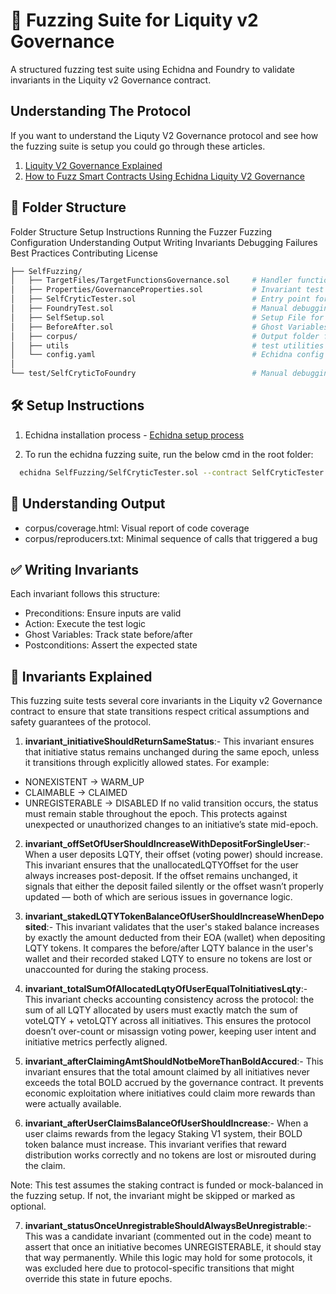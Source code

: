 # 📄 Fuzzing Suite for Liquity v2 Governance

A structured fuzzing test suite using Echidna and Foundry to validate invariants in the Liquity v2 Governance contract.

## Understanding The Protocol
If you want to understand the Liquty V2 Governance protocol and see how the fuzzing suite is setup you could go through these articles.
1. [Liquity V2 Governance Explained](https://gurkirat.hashnode.dev/liquity-v2-governance-explained)
2. [How to Fuzz Smart Contracts Using Echidna Liquity V2 Governance](https://gurkirat.hashnode.dev/how-to-use-echidna-for-fuzzing)



## 📁 Folder Structure

Folder Structure
Setup Instructions
Running the Fuzzer
Fuzzing Configuration
Understanding Output
Writing Invariants
Debugging Failures
Best Practices
Contributing
License


``` bash
├── SelfFuzzing/
│   ├── TargetFiles/TargetFunctionsGovernance.sol     # Handler functions
│   ├── Properties/GovernanceProperties.sol           # Invariant test functions
│   ├── SelfCryticTester.sol                          # Entry point for Echidna
│   ├── FoundryTest.sol                               # Manual debugging via Foundry
│   ├── SelfSetup.sol                                 # Setup File for the project
│   ├── BeforeAfter.sol                               # Ghost Variables
│   ├── corpus/                                       # Output folder for coverage, reproducers
│   ├── utils                                         # test utilities
│   └── config.yaml                                   # Echidna config file
│
└── test/SelfCryticToFoundry                          # Manual debugging and proving bugs in Foundry
```


## 🛠 Setup Instructions

1. Echidna installation process - [Echidna setup process](https://github.com/crytic/echidna?tab=readme-ov-file#installation)  

2. To run the echidna fuzzing suite, run the below cmd in the root folder:
```bash
  echidna SelfFuzzing/SelfCryticTester.sol --contract SelfCryticTester --config SelfFuzzing/config.yaml
```

## 🧠 Understanding Output

- corpus/coverage.html: Visual report of code coverage
- corpus/reproducers.txt: Minimal sequence of calls that triggered a bug

## ✅ Writing Invariants

Each invariant follows this structure:

- Preconditions: Ensure inputs are valid
- Action: Execute the test logic
- Ghost Variables: Track state before/after
- Postconditions: Assert the expected state


## 🔐 Invariants Explained

This fuzzing suite tests several core invariants in the Liquity v2 Governance contract to ensure that state transitions respect critical assumptions and safety guarantees of the protocol.

1. **invariant_initiativeShouldReturnSameStatus**:-
This invariant ensures that initiative status remains unchanged during the same epoch, unless it transitions through explicitly allowed states. For example:
- NONEXISTENT → WARM_UP
- CLAIMABLE → CLAIMED
- UNREGISTERABLE → DISABLED
If no valid transition occurs, the status must remain stable throughout the epoch. This protects against unexpected or unauthorized changes to an initiative’s state mid-epoch.

2. **invariant_offSetOfUserShouldIncreaseWithDepositForSingleUser**:-
When a user deposits LQTY, their offset (voting power) should increase. This invariant ensures that the unallocatedLQTYOffset for the user always increases post-deposit. If the offset remains unchanged, it signals that either the deposit failed silently or the offset wasn’t properly updated — both of which are serious issues in governance logic.

3. **invariant_stakedLQTYTokenBalanceOfUserShouldIncreaseWhenDeposited**:-
This invariant validates that the user's staked balance increases by exactly the amount deducted from their EOA (wallet) when depositing LQTY tokens.
It compares the before/after LQTY balance in the user's wallet and their recorded staked LQTY to ensure no tokens are lost or unaccounted for during the staking process.

4. **invariant_totalSumOfAllocatedLqtyOfUserEqualToInitiativesLqty**:-
This invariant checks accounting consistency across the protocol: the sum of all LQTY allocated by users must exactly match the sum of voteLQTY + vetoLQTY across all initiatives.
This ensures the protocol doesn’t over-count or misassign voting power, keeping user intent and initiative metrics perfectly aligned.

5. **invariant_afterClaimingAmtShouldNotbeMoreThanBoldAccured**:-
This invariant ensures that the total amount claimed by all initiatives never exceeds the total BOLD accrued by the governance contract. It prevents economic exploitation where initiatives could claim more rewards than were actually available.

6. **invariant_afterUserClaimsBalanceOfUserShouldIncrease**:-
When a user claims rewards from the legacy Staking V1 system, their BOLD token balance must increase. This invariant verifies that reward distribution works correctly and no tokens are lost or misrouted during the claim.

Note: This test assumes the staking contract is funded or mock-balanced in the fuzzing setup. If not, the invariant might be skipped or marked as optional.

7. **invariant_statusOnceUnregistrableShouldAlwaysBeUnregistrable**:-
This was a candidate invariant (commented out in the code) meant to assert that once an initiative becomes UNREGISTERABLE, it should stay that way permanently. While this logic may hold for some protocols, it was excluded here due to protocol-specific transitions that might override this state in future epochs.














